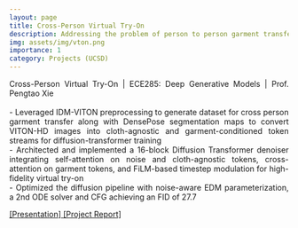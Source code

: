 ```yaml
---
layout: page
title: Cross-Person Virtual Try-On
description: Addressing the problem of person to person garment transfer using Diffusion Transformer 
img: assets/img/vton.png
importance: 1
category: Projects (UCSD)
---
```


<p align="justify"> Cross-Person Virtual Try-On | ECE285: Deep Generative Models | Prof. Pengtao Xie <br><br>
- Leveraged IDM-VITON preprocessing to generate dataset for cross person garment transfer along with DensePose segmentation
maps to convert VITON-HD images into cloth-agnostic and garment-conditioned token streams for diffusion-transformer training<br>
- Architected and implemented a 16-block Diffusion Transformer denoiser integrating self-attention on noise and cloth-agnostic
tokens, cross-attention on garment tokens, and FiLM-based timestep modulation for high-fidelity virtual try-on<br>
- Optimized the diffusion pipeline with noise-aware EDM parameterization, a 2nd ODE solver and CFG achieving an FID of 27.7
</p>


<a href = "https://docs.google.com/presentation/d/1FvhwY9p_9m8LnOp9rhZ8ZqvxGwA7lHnvmT-qCUaVKTU/edit?usp=sharing"> [Presentation]</a><a href = "https://jay6101.github.io/assets/pdf/ECE285_Final_report.pdf"> [Project Report]</a>